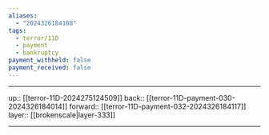 ```yaml
---
aliases:
  - "2024326184108"
tags:
  - terror/11D
  - payment
  - bankruptcy
payment_withheld: false
payment_received: false
---
```




***

up:: [[terror-11D-2024275124509]]
back:: [[terror-11D-payment-030-2024326184014]]
forward:: [[terror-11D-payment-032-2024326184117]]
layer:: [[brokenscale|layer-333]]

***
